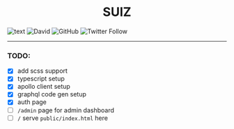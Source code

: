 <h1 align="center">SUIZ</h1>

![text](https://img.shields.io/badge/status-under%20construction-orange)
![David](https://img.shields.io/david/siddhantk232/suiz?style=plastic)
![GitHub](https://img.shields.io/github/license/siddhantk232/suiz?style=plastic)
![Twitter Follow](https://img.shields.io/twitter/follow/siddhantk232)

---

### TODO:

- [x] add scss support
- [x] typescript setup
- [x] apollo client setup
- [x] graphql code gen setup
- [x] auth page
- [ ] `/admin` page for admin dashboard
- [ ] `/` serve `public/index.html` here
